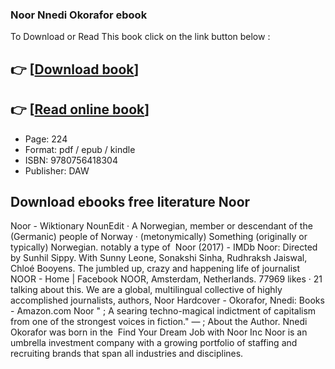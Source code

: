 ### Noor Nnedi Okorafor ebook

To Download or Read This book click on the link button below :

## 👉  [**[Download book](http://ebooksharez.info/download.php?group=book&from=github.com&id=640464&lnk=1081 "Download book")**]

## 👉  [**[Read online book](http://ebooksharez.info/download.php?group=book&from=github.com&id=640464&lnk=1081 "Read online book")**]


* Page: 224
* Format: pdf / epub / kindle
* ISBN: 9780756418304
* Publisher: DAW



## Download ebooks free literature Noor



 Noor - Wiktionary NounEdit · A Norwegian, member or descendant of the (Germanic) people of Norway · (metonymically) Something (originally or typically) Norwegian. notably a type of 
 Noor (2017) - IMDb Noor: Directed by Sunhil Sippy. With Sunny Leone, Sonakshi Sinha, Rudhraksh Jaiswal, Chloé Booyens. The jumbled up, crazy and happening life of journalist 
 NOOR - Home | Facebook NOOR, Amsterdam, Netherlands. 77969 likes · 21 talking about this. We are a global, multilingual collective of highly accomplished journalists, authors,
 Noor Hardcover - Okorafor, Nnedi: Books - Amazon.com Noor &quot; ; A searing techno-magical indictment of capitalism from one of the strongest voices in fiction.&quot; — ; About the Author. Nnedi Okorafor was born in the 
 Find Your Dream Job with Noor Inc Noor is an umbrella investment company with a growing portfolio of staffing and recruiting brands that span all industries and disciplines.





